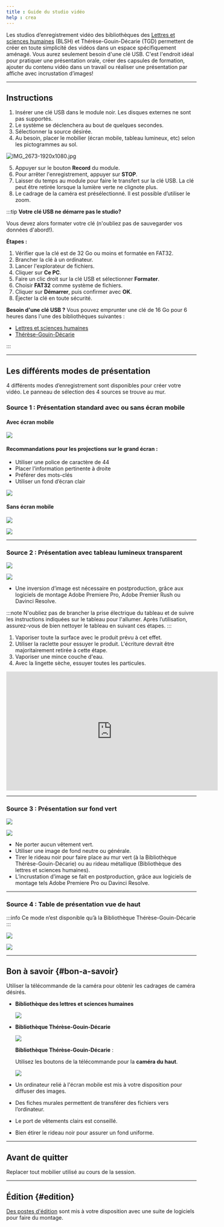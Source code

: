 ```yaml
---
title : Guide du studio vidéo
help : crea
---
```


Les studios d’enregistrement vidéo des bibliothèques des [Lettres et sciences humaines](https://bib.umontreal.ca/espaces/#lsh) (BLSH) et Thérèse-Gouin-Décarie (TGD) permettent de créer en toute simplicité des vidéos dans un espace spécifiquement aménagé. Vous aurez seulement besoin d'une clé USB. C'est l'endroit idéal pour pratiquer une présentation orale, créer des capsules de formation, ajouter du contenu vidéo dans un travail ou réaliser une présentation par affiche avec incrustation d’images!

---

## Instructions

1. Insérer une clé USB dans le module noir. Les disques externes ne sont pas supportés.
2. Le système se déclenchera au bout de quelques secondes.
3. Sélectionner la source désirée.
4. Au besoin, placer le mobilier (écran mobile, tableau lumineux, etc) selon les pictogrammes au sol.

![IMG_2673-1920x1080.jpg](/img/docs/studiovideo1.webp)

5. Appuyer sur le bouton **Record** du module.
6. Pour arrêter l'enregistrement, appuyer sur **STOP**.
7. Laisser du temps au module pour faire le transfert sur la clé USB. La clé peut être retirée lorsque la lumière verte ne clignote plus.
8. Le cadrage de la caméra est présélectionné. Il est possible d’utiliser le zoom.


:::tip **Votre clé USB ne démarre pas le studio?**

Vous devez alors formater votre clé (n'oubliez pas de sauvegarder vos données d'abord!).

**Étapes :**

1. Vérifier que la clé est de 32 Go ou moins et formatée en FAT32.
2. Brancher la clé à un ordinateur.
3. Lancer l'explorateur de fichiers.
4. Cliquer sur **Ce PC**.
5. Faire un clic droit sur la clé USB et sélectionner **Formater**.
6. Choisir **FAT32** comme système de fichiers.
7. Cliquer sur **Démarrer**, puis confirmer avec **OK**.
8. Éjecter la clé en toute sécurité.

**Besoin d'une clé USB ?** Vous pouvez emprunter une clé de 16 Go pour 6 heures dans l'une des bibliothèques suivantes :

- [Lettres et sciences humaines](https://bib.umontreal.ca/espaces/#lsh)
- [Thérèse-Gouin-Décarie](https://bib.umontreal.ca/espaces/#tgd)

:::

---

## Les différents modes de présentation

4 différents modes d’enregistrement sont disponibles pour créer votre vidéo. Le panneau de sélection des 4 sources se trouve au mur.

### Source 1 : Présentation standard avec ou sans écran mobile

#### Avec écran mobile

![](/img/docs/studiovideo2.webp)

#### Recommandations pour les projections sur le grand écran :

- Utiliser une police de caractère de 44
- Placer l’information pertinente à droite
- Préférer des mots-clés
- Utiliser un fond d’écran clair

![](/img/docs/studiovideo3.webp)

#### Sans écran mobile

![](/img/docs/studiovideo4.webp)

![](/img/docs/studiovideo5.webp)

---

### Source 2 : Présentation avec tableau lumineux transparent

![](/img/docs/studiovideo6.webp)

![](/img/docs/studiovideo7.webp)

- Une inversion d’image est nécessaire en postproduction, grâce aux logiciels de montage Adobe Premiere Pro, Adobe Premier Rush ou Davinci Resolve.

:::note
N'oubliez pas de brancher la prise électrique du tableau et de suivre les instructions indiquées sur le tableau pour l'allumer. Après l’utilisation, assurez-vous de bien nettoyer le tableau en suivant ces étapes.
:::

1. Vaporiser toute la surface avec le produit prévu à cet effet.
2. Utiliser la raclette pour essuyer le produit. L'écriture devrait être majoritairement retirée à cette étape.
3. Vaporiser une mince couche d'eau.
4. Avec la lingette sèche, essuyer toutes les particules.
   
<iframe width="560" height="315" src="https://www.youtube-nocookie.com/embed/NFxWiwcch58?si=pbdOBazs5mbB1e-V" title="YouTube video player" frameborder="0" allow="accelerometer; autoplay; clipboard-write; encrypted-media; gyroscope; picture-in-picture; web-share" referrerpolicy="strict-origin-when-cross-origin" allowfullscreen></iframe>

---


### Source 3 : Présentation sur fond vert

![](/img/docs/studiovideo8.webp)

![](/img/docs/studiovideo9.webp)

- Ne porter aucun vêtement vert.
- Utiliser une image de fond neutre ou générale.
- Tirer le rideau noir pour faire place au mur vert (à la Bibliothèque Thérèse-Gouin-Décarie) ou au rideau métallique (Bibliothèque des lettres et sciences humaines).
- L’incrustation d’image se fait en postproduction, grâce aux logiciels de montage tels Adobe Premiere Pro ou Davinci Resolve.

---

### Source 4 : Table de présentation vue de haut

:::info
Ce mode n’est disponible qu’à la Bibliothèque Thérèse-Gouin-Décarie
:::


![](/img/docs/studiovideo10.webp)

![](/img/docs/studiovideo11.webp)

---

## Bon à savoir {#bon-a-savoir}

Utiliser la télécommande de la caméra pour obtenir les cadrages de caméra désirés.

- **Bibliothèque des lettres et sciences humaines**
    
    ![](/img/docs/studiovideo12.webp)
    

- **Bibliothèque Thérèse-Gouin-Décarie**
    
    ![](/img/docs/studiovideo13.webp)
    
    **Bibliothèque Thérèse-Gouin-Décarie** : 
    
    Utilisez les boutons de la télécommande pour la **caméra du haut**.
    
    ![](/img/docs/studiovideo14.webp)
    
- Un ordinateur relié à l'écran mobile est mis à votre disposition pour diffuser des images.
- Des fiches murales permettent de transférer des fichiers vers l’ordinateur.
- Le port de vêtements clairs est conseillé.
- Bien étirer le rideau noir pour assurer un fond uniforme.

---

## Avant de quitter

Replacer tout mobilier utilisé au cours de la session.

---

## Édition {#edition}

[Des postes d'édition](postes-edition.md) sont mis à votre disposition avec une suite de logiciels pour faire du montage.
